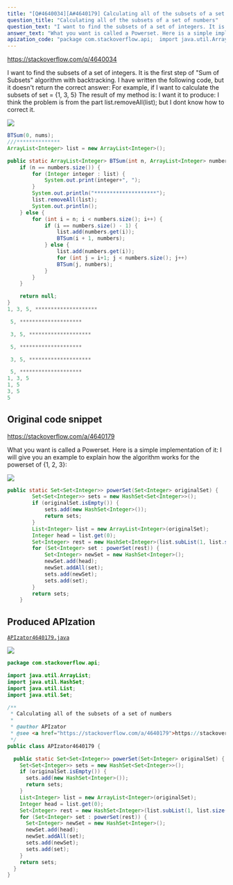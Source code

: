 ```yaml
---
title: "[Q#4640034][A#4640179] Calculating all of the subsets of a set of numbers"
question_title: "Calculating all of the subsets of a set of numbers"
question_text: "I want to find the subsets of a set of integers. It is the first step of \"Sum of Subsets\" algorithm with backtracking. I have written the following code, but it doesn't return the correct answer: For example, if I want to calculate the subsets of set = {1, 3, 5} The result of my method is: I want it to produce: I think the problem is from the part  list.removeAll(list); but I dont know how to correct it."
answer_text: "What you want is called a Powerset. Here is a simple implementation of it: I will give you an example to explain how the algorithm works for the powerset of {1, 2, 3}:"
apization_code: "package com.stackoverflow.api;  import java.util.ArrayList; import java.util.HashSet; import java.util.List; import java.util.Set;  /**  * Calculating all of the subsets of a set of numbers  *  * @author APIzator  * @see <a href=\"https://stackoverflow.com/a/4640179\">https://stackoverflow.com/a/4640179</a>  */ public class APIzator4640179 {    public static Set<Set<Integer>> powerSet(Set<Integer> originalSet) {     Set<Set<Integer>> sets = new HashSet<Set<Integer>>();     if (originalSet.isEmpty()) {       sets.add(new HashSet<Integer>());       return sets;     }     List<Integer> list = new ArrayList<Integer>(originalSet);     Integer head = list.get(0);     Set<Integer> rest = new HashSet<Integer>(list.subList(1, list.size()));     for (Set<Integer> set : powerSet(rest)) {       Set<Integer> newSet = new HashSet<Integer>();       newSet.add(head);       newSet.addAll(set);       sets.add(newSet);       sets.add(set);     }     return sets;   } }"
---
```


https://stackoverflow.com/q/4640034

I want to find the subsets of a set of integers. It is the first step of &quot;Sum of Subsets&quot; algorithm with backtracking. I have written the following code, but it doesn&#x27;t return the correct answer:
For example, if I want to calculate the subsets of set = {1, 3, 5}
The result of my method is:
I want it to produce:
I think the problem is from the part 
list.removeAll(list);
but I dont know how to correct it.


<div class="code-logo"><img src="/stackoverflow.png" /></div>

```java
BTSum(0, nums);
///**************
ArrayList<Integer> list = new ArrayList<Integer>();

public static ArrayList<Integer> BTSum(int n, ArrayList<Integer> numbers) {
    if (n == numbers.size()) {
        for (Integer integer : list) {
            System.out.print(integer+", ");
        }
        System.out.println("********************");
        list.removeAll(list);
        System.out.println();
    } else {
        for (int i = n; i < numbers.size(); i++) {
            if (i == numbers.size() - 1) {
                list.add(numbers.get(i));
                BTSum(i + 1, numbers);
            } else {
                list.add(numbers.get(i));
                for (int j = i+1; j < numbers.size(); j++)
                BTSum(j, numbers);
            }
        }
    }

    return null;
}
1, 3, 5, ********************

 5, ********************

 3, 5, ********************

 5, ********************

 3, 5, ********************

 5, ********************
1, 3, 5 
1, 5
3, 5
5
```


## Original code snippet

https://stackoverflow.com/a/4640179

What you want is called a Powerset. Here is a simple implementation of it:
I will give you an example to explain how the algorithm works for the powerset of {1, 2, 3}:

<div class="code-logo"><img src="/stackoverflow.png" /></div>

```java
public static Set<Set<Integer>> powerSet(Set<Integer> originalSet) {
        Set<Set<Integer>> sets = new HashSet<Set<Integer>>();
        if (originalSet.isEmpty()) {
            sets.add(new HashSet<Integer>());
            return sets;
        }
        List<Integer> list = new ArrayList<Integer>(originalSet);
        Integer head = list.get(0);
        Set<Integer> rest = new HashSet<Integer>(list.subList(1, list.size()));
        for (Set<Integer> set : powerSet(rest)) {
            Set<Integer> newSet = new HashSet<Integer>();
            newSet.add(head);
            newSet.addAll(set);
            sets.add(newSet);
            sets.add(set);
        }
        return sets;
    }
```

## Produced APIzation

[`APIzator4640179.java`](https://github.com/pasqualesalza/apization/raw/main/data/search/APIzator4640179.java)

<div class="code-logo"><img src="/apizator.png" /></div>

```java
package com.stackoverflow.api;

import java.util.ArrayList;
import java.util.HashSet;
import java.util.List;
import java.util.Set;

/**
 * Calculating all of the subsets of a set of numbers
 *
 * @author APIzator
 * @see <a href="https://stackoverflow.com/a/4640179">https://stackoverflow.com/a/4640179</a>
 */
public class APIzator4640179 {

  public static Set<Set<Integer>> powerSet(Set<Integer> originalSet) {
    Set<Set<Integer>> sets = new HashSet<Set<Integer>>();
    if (originalSet.isEmpty()) {
      sets.add(new HashSet<Integer>());
      return sets;
    }
    List<Integer> list = new ArrayList<Integer>(originalSet);
    Integer head = list.get(0);
    Set<Integer> rest = new HashSet<Integer>(list.subList(1, list.size()));
    for (Set<Integer> set : powerSet(rest)) {
      Set<Integer> newSet = new HashSet<Integer>();
      newSet.add(head);
      newSet.addAll(set);
      sets.add(newSet);
      sets.add(set);
    }
    return sets;
  }
}

```